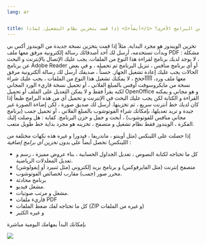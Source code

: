 ```yaml
---
lang: ar


title: إذا قمت بتخزين نظام التشغيل، لماذا <i>أيضاً</i> تحتاج إلى تخزين الكثير من البرامج الأخرى؟
---
```


تخزين الويندوز هو مجرد البداية. مثلاً إذا قمت بتخزين نسخة جديدة
من الويندوز أكس بي  وبدأت تستخدمه، أرسل لك أحد أصدقائك رسالة إلكترونية
 مرفق معها ملف PDF : مشكلة ، لا يوجد لديك برنامج لقراءة هذا النوع من الملفات.
يجب عليك الإتصال بالإنترنت و البحث عن برنامج Adobe Reader  أو أي برنامج منافس ، 
تنزيل البرنامج ثم تحميله ، و في بعض الحالات يجب عليك إعادة تشغيل الجهاز. حسناً ، صديقك
أرسل لك رسالة ألكترونية مرفق معها ملف ورد، آآآآآخخخ ، لا يمكنك تشغيل هذا النوع من
الملفات ، يجب عليك شراء نسخة من مايكروسوفت أوفس بالمبلغ الفلاني ، أو تحميل نسخة قاريء 
الورد المجاني لكنه يقرأ فقط و لا يمكن التعديل على الملف أو تحميل OpenOffice و هو مجاني
و يمكنه القراءة و الكتابة لكن يجب عليك البحث في الإنترنت و تحميل أي من هذه البرامج 
طبعاً إذا كان لديك خط أنترنت سريع ، ثم تخزينها. أرسل لك صديق صورة ، لكن إضاءة الصورة
غير جيدة و تريد تعديلها، بإمكانك شراء الفوتوشوب بالمبلغ الفلاني ، أو تحميل جمب (برنامج 
مجاني منافس للفوتوشوب) ، أبحث و حمل و خزن البرنامج. كفاية : هل وصلت إليك الفكرة ، 
الويندوز فقط نظام تشغيل و متصفح ، تخزينه هو مجرد بداية خط طويل متعب.


إذا حصلت على اللينكس (مثل أوبنتو ، ماندريفا ، فيدورا و غيره هذه نكهات مختلفة 
من اللينكس) تحصل أيضاً على <i>بدون تخزين أي 
برامج إضافية</i> :


<ul>

<li>كل ما تحتاجه لكتابة النصوص ، تعديل الجداول الحسابية ، بناء عروض مميزة ، رسم و تعديل المعلدلات الرياضية.</li>

<li>متصفح إنترنت (مثل الفايرفوكس) و برنامج بريد إلكتروني (مثل ثنبيرد أو إيفولوشن)</li>
<li>محرر صور (جمب) مقارب لخصائص الفوتوشوب.</li>
<li>برنامج محادثة</li>
<li>مشغل فيديو.</li>
<li>مشغل و مرتب صوتيات.</li>
<li>قاريء ملفات PDF</li>
<li>كل ما تحتاجه لفك ضغط الملفات  (ZIP  و غيره من الملفات)</li>
<li>و غيره الكثير</li>
</ul>

بإمكانك البدأ بمهامك اليومية مباشرة

<img src="Images/app_menu.png" />




